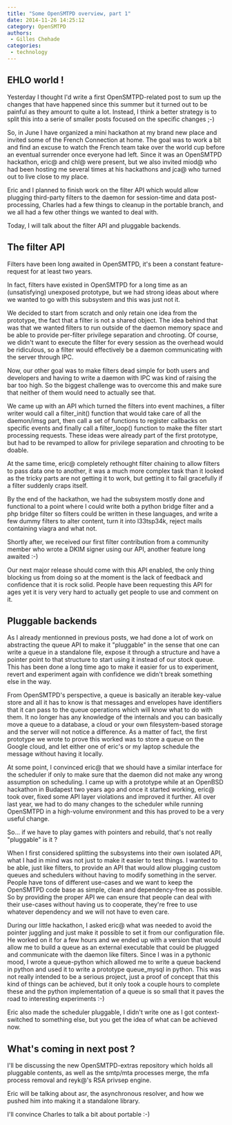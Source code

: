 ```yaml
---
title: "Some OpenSMTPD overview, part 1"
date: 2014-11-26 14:25:12
category: OpenSMTPD
authors:
 - Gilles Chehade
categories:
 - technology
---
```


EHLO world !
------------

Yesterday I thought I'd write a first OpenSMTPD-related post to sum up the changes that have happened since this summer but it turned out to be painful as they amount to quite a lot. Instead, I think a better strategy is to split this into a serie of smaller posts focused on the specific changes ;-)

So, in June I have organized a mini hackathon at my brand new place and invited some of the French Connection at home. The goal was to work a bit and find an excuse to watch the French team take over the world cup before an eventual surrender once everyone had left. Since it was an OpenSMTPD hackathon, eric@ and chl@ were present, but we also invited miod@ who had been hosting me several times at his hackathons and jca@ who turned out to live close to my place.

Eric and I planned to finish work on the filter API which would allow plugging third-party filters to the daemon for session-time and data post-processing, Charles had a few things to cleanup in the portable branch, and we all had a few other things we wanted to deal with.

Today, I will talk about the filter API and pluggable backends.

The filter API
--------------

Filters have been long awaited in OpenSMTPD, it's been a constant feature-request for at least two years.

In fact, filters have existed in OpenSMTPD for a long time as an (unsatisfying) unexposed prototype, but we had strong ideas about where we wanted to go with this subsystem and this was just not it.

We decided to start from scratch and only retain one idea from the prototype, the fact that a filter is not a shared object. The idea behind that was that we wanted filters to run outside of the daemon memory space and be able to provide per-filter privilege separation and chrooting. Of course, we didn't want to execute the filter for every session as the overhead would be ridiculous, so a filter would effectively be a daemon communicating with the server through IPC.

Now, our other goal was to make filters dead simple for both users and developers and having to write a daemon with IPC was kind of raising the bar too high. So the biggest challenge was to overcome this and make sure that neither of them would need to actually see that.

We came up with an API which turned the filters into event machines, a filter writer would call a filter_init() function that would take care of all the daemon/imsg part, then call a set of functions to register callbacks on specific events and finally call a filter_loop() function to make the filter start processing requests. These ideas were already part of the first prototype, but had to be revamped to allow for privilege separation and chrooting to be doable.

At the same time, eric@ completely rethought filter chaining to allow filters to pass data one to another, it was a much more complex task than it looked as the tricky parts are not getting it to work, but getting it to fail gracefully if a filter suddenly craps itself.

By the end of the hackathon, we had the subsystem mostly done and functional to a point where I could write both a python bridge filter and a php bridge filter so filters could be written in these languages, and write a few dummy filters to alter content, turn it into l33tsp34k, reject mails containing viagra and what not.

Shortly after, we received our first filter contribution from a community member who wrote a DKIM signer using our API, another feature long awaited :-)

Our next major release should come with this API enabled, the only thing blocking us from doing so at the moment is the lack of feedback and confidence that it is rock solid. People have been requesting this API for ages yet it is very very hard to actually get people to use and comment on it.

Pluggable backends
------------------

As I already mentionned in previous posts, we had done a lot of work on abstracting the queue API to make it "pluggable" in the sense that one can write a queue in a standalone file, expose it through a structure and have a pointer point to that structure to start using it instead of our stock queue. This has been done a long time ago to make it easier for us to experiment, revert and experiment again with confidence we didn't break something else in the way.

From OpenSMTPD's perspective, a queue is basically an iterable key-value store and all it has to know is that messages and envelopes have identifiers that it can pass to the queue operations which will know what to do with them. It no longer has any knowledge of the internals and you can basically move a queue to a database, a cloud or your own filesystem-based storage and the server will not notice a difference. As a matter of fact, the first prototype we wrote to prove this worked was to store a queue on the Google cloud, and let either one of eric's or my laptop schedule the message without having it locally.

At some point, I convinced eric@ that we should have a similar interface for the scheduler if only to make sure that the daemon did not make any wrong assumption on scheduling. I came up with a prototype while at an OpenBSD hackathon in Budapest two years ago and once it started working, eric@ took over, fixed some API layer violations and improved it further. All over last year, we had to do many changes to the scheduler while running OpenSMTPD in a high-volume environment and this has proved to be a very useful change.

So... if we have to play games with pointers and rebuild, that's not really "pluggable" is it ?

When I first considered splitting the subsystems into their own isolated API, what I had in mind was not just to make it easier to test things. I wanted to be able, just like filters, to provide an API that would allow plugging custom queues and schedulers without having to modify something in the server. People have tons of different use-cases and we want to keep the OpenSMTPD code base as simple, clean and dependency-free as possible. So by providing the proper API we can ensure that people can deal with their use-cases without having us to cooperate, they're free to use whatever dependency and we will not have to even care.

During our little hackathon, I asked eric@ what was needed to avoid the pointer juggling and just make it possible to set it from our configuration file. He worked on it for a few hours and we ended up with a version that would allow me to build a queue as an external executable that could be plugged and communicate with the daemon like filters. Since I was in a pythonic mood, I wrote a queue-python which allowed me to write a queue backend in python and used it to write a prototype queue_mysql in python. This was not really intended to be a serious project, just a proof of concept that this kind of things can be achieved, but it only took a couple hours to complete these and the python implementation of a queue is so small that it paves the road to interesting experiments :-)

Eric also made the scheduler pluggable, I didn't write one as I got context-switched to something else, but you get the idea of what can be achieved now.

What's coming in next post ?
----------------------------
I'll be discussing the new OpenSMTPD-extras repository which holds all pluggable contents, as well as the smtp/mta processes merge, the mfa process removal and reyk@'s RSA privsep engine.

Eric will be talking about asr, the asynchronous resolver, and how we pushed him into making it a standalone library.

I'll convince Charles to talk a bit about portable :-)

